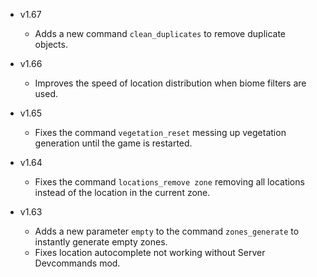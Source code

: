 - v1.67
  - Adds a new command `clean_duplicates` to remove duplicate objects.

- v1.66
  - Improves the speed of location distribution when biome filters are used.

- v1.65
  - Fixes the command `vegetation_reset` messing up vegetation generation until the game is restarted.

- v1.64
  - Fixes the command `locations_remove zone` removing all locations instead of the location in the current zone.

- v1.63
  - Adds a new parameter `empty` to the command `zones_generate` to instantly generate empty zones.
  - Fixes location autocomplete not working without Server Devcommands mod.
